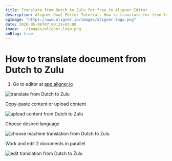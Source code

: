 ```yaml
---
title: Translate from Dutch to Zulu for free in Aligner Editor
description: Aligner Dual Editor Tutorial. How to translate for free from Dutch to Zulu. Aligner is multilingual document management platform. 
ogImage: "https://www.aligner.io/images/aligner-logo.png"
date: 2020-05-06T07:09:21+03:00
image: ../images/aligner-logo.png
onBlog: true
---
```


# How to translate document from Dutch to Zulu

1. Go to editor at [app.aligner.io](https://app.aligner.io "Aligner App web page")

![translate from Dutch to Zulu](../aligner-blank-editor.png "translate from Dutch to Zulu")

Copy-paste content or upload content

![upload content from Dutch to Zulu](../aligner-uploaded-document.png "upload content from Dutch to Zulu")

Choose desired language

![choose machine translation from Dutch to Zulu](../aligner-language-dropdown.png "choose machine translation from Dutch to Zulu")

Work and edit 2 documents in parallel

![edit translation from Dutch to Zulu](../aligner-double-sitded-editor.png "edit translation from Dutch to Zulu")

